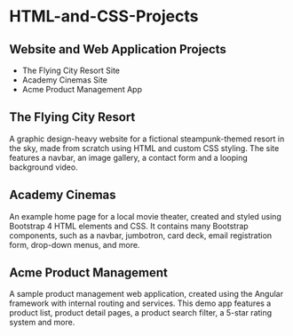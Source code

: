 # HTML-and-CSS-Projects

## Website and Web Application Projects
- The Flying City Resort Site
- Academy Cinemas Site
- Acme Product Management App

## The Flying City Resort
A graphic design-heavy website for a fictional steampunk-themed resort in the sky, made from scratch using HTML and custom CSS styling. The site features a navbar, an image gallery, a contact form and a looping background video.

## Academy Cinemas
An example home page for a local movie theater, created and styled using Bootstrap 4 HTML elements and CSS. It contains many Bootstrap components, such as a navbar, jumbotron, card deck, email registration form, drop-down menus, and more.

## Acme Product Management
A sample product management web application, created using the Angular framework with internal routing and services. This demo app features a product list, product detail pages, a product search filter, a 5-star rating system and more.
